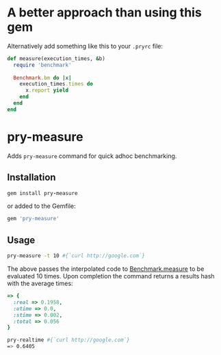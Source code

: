 # A better approach than using this gem

Alternatively add something like this to your `.pryrc` file:

```ruby
def measure(execution_times, &b)
  require 'benchmark'
  
  Benchmark.bm do |x|
    execution_times.times do
      x.report yield
    end
  end
end
```


# pry-measure

Adds `pry-measure` command for quick adhoc benchmarking.


## Installation

  ```ruby
  gem install pry-measure
  ```

or added to the Gemfile:
  ```ruby
  gem 'pry-measure'
  ```

## Usage

  ```bash
  pry-measure -t 10 #{`curl http://google.com`}
  ```

The above passes the interpolated code to [Benchmark.measure](http://www.ruby-doc.org/stdlib-1.9.3/libdoc/benchmark/rdoc/Benchmark.html#method-c-measure) to be evaluated 10 times. Upon completion the command returns a results hash with the average times:

  ```ruby
  => {
    :real => 0.1958,
    :utime => 0.0,
    :stime => 0.002,
    :total => 0.056
  }
  ```

  ```bash
  pry-realtime #{`curl http://google.com`}
  => 0.6405
  ```



